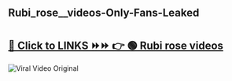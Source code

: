 
 ## Rubi_rose__videos-Only-Fans-Leaked

# <h2><a href="https://clipsfans.com/Rubi_rose__videos&ref=git">🔗 Click to LINKS ⏩⏩ 👉 🟢 Rubi rose  videos </a></h2>

<a href="https://clipsfans.com/Rubi_rose__videos&ref=git" rel="nofollow" data-target="animated-image.originalLink"><img src="https://i.ibb.co.com/xMMVF88/686577567.gif" alt="Viral Video Original" style="max-width: 100%; display: inline-block;" data-target="animated-image.originalImage"></a>
